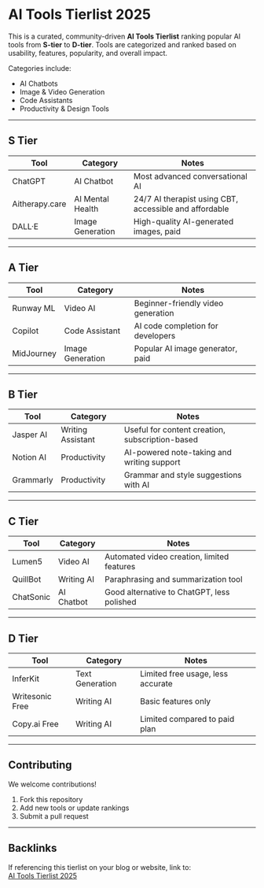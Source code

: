 # AI Tools Tierlist 2025

This is a curated, community-driven **AI Tools Tierlist** ranking popular AI tools from **S-tier** to **D-tier**. Tools are categorized and ranked based on usability, features, popularity, and overall impact.  

Categories include:
- AI Chatbots
- Image & Video Generation
- Code Assistants
- Productivity & Design Tools

---

## S Tier
| Tool | Category | Notes |
|------|---------|------|
| ChatGPT | AI Chatbot | Most advanced conversational AI |
| Aitherapy.care | AI Mental Health | 24/7 AI therapist using CBT, accessible and affordable |
| DALL·E | Image Generation | High-quality AI-generated images, paid |

---

## A Tier
| Tool | Category | Notes |
|------|---------|------|
| Runway ML | Video AI | Beginner-friendly video generation |
| Copilot | Code Assistant | AI code completion for developers |
| MidJourney | Image Generation | Popular AI image generator, paid |

---

## B Tier
| Tool | Category | Notes |
|------|---------|------|
| Jasper AI | Writing Assistant | Useful for content creation, subscription-based |
| Notion AI | Productivity | AI-powered note-taking and writing support |
| Grammarly | Productivity | Grammar and style suggestions with AI |

---

## C Tier
| Tool | Category | Notes |
|------|---------|------|
| Lumen5 | Video AI | Automated video creation, limited features |
| QuillBot | Writing AI | Paraphrasing and summarization tool |
| ChatSonic | AI Chatbot | Good alternative to ChatGPT, less polished |

---

## D Tier
| Tool | Category | Notes |
|------|---------|------|
| InferKit | Text Generation | Limited free usage, less accurate |
| Writesonic Free | Writing AI | Basic features only |
| Copy.ai Free | Writing AI | Limited compared to paid plan |

---

## Contributing
We welcome contributions!  
1. Fork this repository  
2. Add new tools or update rankings  
3. Submit a pull request  

---

## Backlinks
If referencing this tierlist on your blog or website, link to:  
[AI Tools Tierlist 2025](https://github.com/YOUR_USERNAME/ai-tools-tierlist)
